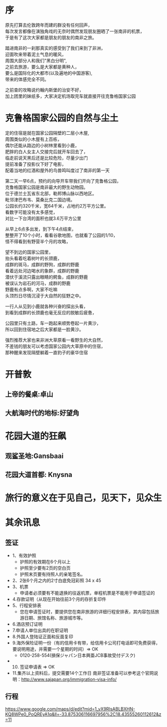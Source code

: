 # 序
原先打算去伦敦跨年而建的群没有任何回声，<br>
每次发言都像在演独角戏的无奈时偶然发现朋友圈晒了一张南非的机票，<br>
于是有了这次大家都是朋友的朋友的南非之旅。<br>

踏进南非的一刹那真实的感受到了我们来到了非洲，<br>
迎面吹来带着泥土气息的暖风，<br>
周围大部分人和我们"黑白分明",<br>
之前去旅游，要么是大家都是黄种人，<br>
要么是国际化的大都市(以及遍地的中国游客),<br>
带来的体感完全不同。<br>

之前查的攻略说约翰内斯堡的治安不好，<br>
加上团里的妹纸多，大家决定机场取完车就直接开往克鲁格国家公园<br>


# 克鲁格国家公园的自然与尘土
定的住宿是就在国家公园隔壁的二层小木屋,<br>
周围类似的小木屋有上百栋，<br>
偶尔还能从路边的小树林里看到小鹿，<br>
肥胖的白人女主人交接完后就开车回去了，<br>
临走前说天黑后还是比较危险，尽量少出门<br>
提前准备了投影仪下好了电影，<br>
配着当地的红酒和屋外的鸟兽鸣叫度过了南非的第一天<br>

第二天一早6点，预约的向导开车带我们开向了克鲁格公园，<br>
克鲁格国家公园是南非最大的野生动物园。<br>
位于德兰士瓦省东北部，勒邦博山脉以西地区。<br>
毗邻津巴布韦、莫桑比克二国边境。<br>
公园长约320千米，宽64千米，占地约2万平方公里。<br>
看数字可能没有太多感觉，<br>
对比一下台湾的面积也就3.6万平方公里<br>

从早上6点多出发，到下午4点结束，<br>
整整开了10个小时，看看谷歌地图，也就看了公园的1/10，<br>
怪不得看到有野营半个月的攻略，<br>

望不到边的国家公园里，<br>
抬头看着吃着树叶的长颈鹿，<br>
成群的斑马，成群的野狗，成群的野鹿<br>
看着远处河边喝水的象群，成群的野鹿<br>
潜伏于溪流只露出眼睛的鳄鱼，成群的野鹿<br>
被误认为岩石的河马，成群的野鹿<br>
野鹿有点多啊，大家不吃嘛<br>
头顶烈日尽情沉浸于大自然的狂野之中。<br>

一行人从见到小鹿就各种兴奋的探出头看，<br>
到看到成群的长颈鹿也毫无反应的脱敏后疲惫，<br>

公园里只有土路，车一跑起来顺势卷起一片黄沙，<br>
所以回到住宿地之后大家都是一脸黄沙。<br>

强烈推荐大家也来非洲大草原看一看野生的大自然，<br>
不差钱的朋友可以考虑国家公园内大草原中的住宿，<br>
那种醒来发现隔壁躺着一直豹子的豪华住宿<br>

# 开普敦
## 上帝的餐桌:卓山


## 大航海时代的地标:好望角


# 花园大道的狂飙
## 观鲨圣地:Gansbaai 

## 花园大道首都: Knysna

# 旅行的意义在于见自己，见天下，见众生

# 其余讯息
## 签证
* 1、有效护照
  * 护照的有效期在6个月以上
  * 护照至少要有2页的空白页
  * 护照末页要有持照人的亲笔签名。
* 2、2张6个月之内的2寸白底免冠彩照 34 x 45
* 3、机票
  * 申请者必须要有不能退换的往返机票，单程机票是不能用于申请签证的
* 4.存款证明（从现在开始往前3个月的存折复印件
* 5、行程安排表
  * 您在申请签证时，要提供您在南非旅游的详细行程安排表，其内容包括旅游日期、旅馆名称、旅游城市等。
* 6.酒店预订证明
* 7.申请人单位出具的在职证明
* 8.外国人登陆证正面和反面复印
* 9.海外保险证明一份（有的信用卡有带，给信用卡公司打电话即可免费获得，要说明用途，并需要一个星期的时间）=> OK
  * 0120-258-554(損保ジャパン日本興亜JCB事故受付デスク)
* 10. 签证申请表 => OK
* 11.集齐以上资料后，提交需要14个工作日
南非签证准备可以参考这个官网说明：http://www.sajapan.org/immigration-visa-info/

## 行程
https://www.google.com/maps/d/edit?mid=1_vX9RlsABLBXHN-KQ8WPe0_PoQREyA1q&ll=-33.875306116697956%2C18.43555260112612&z=11



